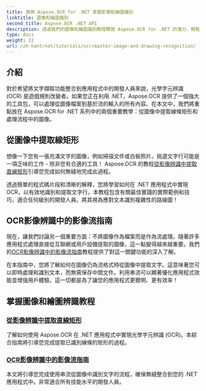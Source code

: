 ```yaml
---
title: 使用 Aspose.OCR for .NET 掌握影像和繪圖識別
linktitle: 圖像和繪圖識別
second_title: Aspose.OCR .NET API
description: 透過我們的圖像和繪圖識別教程釋放 Aspose.OCR for .NET 的潛力，輕鬆將文字擷取引入您的應用程式。
type: docs
weight: 22
url: /zh-hant/net/tutorials/ocr/master-image-and-drawing-recognition/
---
```

## 介紹

對於希望將文字擷取功能整合到應用程式中的開發人員來說，光學字元辨識 (OCR) 是遊戲規則改變者。如果您正在利用 .NET，Aspose.OCR 提供了一個強大的工具包，可以處理從圖像檔案到基於流的輸入的所有內容。在本文中，我們將重點放在 Aspose.OCR for .NET 系列中的兩個重要教學：從圖像中提取線條矩形和處理流程中的圖像。 

## 從圖像中提取線矩形

想像一下您有一張充滿文字的圖像，例如掃描文件或白板照片。挑選文字行可能是一項乏味的工作 - 除非您有合適的工具！ Aspose.OCR 的教程[從影像辨識中提取直線矩形](./line-rectangles-from-images-recognition/)引導您完成如何無縫地完成此過程。

透過簡單的程式碼片段和清晰的解釋，您將學習如何在 .NET 應用程式中實現 OCR，以有效地識別和提取文字行。本教程包含有關最佳實踐的實際範例和技巧，適合任何級別的開發人員。將其視為應對文本識別複雜性的路線圖！

## OCR影像辨識中的影像流指南

現在，讓我們討論另一個重要方面：不將圖像作為檔案而是作為流處理。隨著許多應用程式處理直接從互聯網或用戶設備提取的圖像，這一點變得越來越重要。我們的[OCR影像辨識中的影像流指南](./guide-to-image-from-stream/)教程提供了對這一關鍵功能的深入了解。

在本指南中，您將了解如何在圖像仍為流格式時從圖像中提取文字。這意味著您可以即時處理和識別文本，而無需保存中間文件。利用串流可以顯著優化應用程式效能並增強用戶體驗。這一切都是為了讓您的應用程式更聰明、更有效率！

## 掌握圖像和繪圖辨識教程
### [從影像辨識中提取直線矩形](./line-rectangles-from-images-recognition/)
了解如何使用 Aspose.OCR 在 .NET 應用程式中實現光學字元辨識 (OCR)。本綜合指南將引導您完成提取已識別線條的矩形的過程。
### [OCR影像辨識中的影像流指南](./guide-to-image-from-stream/)
本文將引導您完成使用串流從圖像中識別文字的流程，確保無縫整合到您的 .NET 應用程式中。非常適合所有技能水平的開發人員。